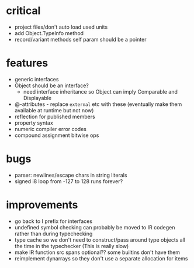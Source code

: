 # critical
* project files/don't auto load used units
* add Object.TypeInfo method
* record/variant methods self param should be a pointer

# features
* generic interfaces 
* Object should be an interface?
  * need interface inheritance so Object can imply Comparable and Displayable
* @-attributes - replace `external` etc with these (eventually make them available at runtime but not now)
* reflection for published members
* property syntax
* numeric compiler error codes
* compound assignment bitwise ops

# bugs
* parser: newlines/escape chars in string literals
* signed i8 loop from -127 to 128 runs forever? 

# improvements
* go back to I prefix for interfaces
* undefined symbol checking can probably be moved to IR codegen rather than during typechecking 
* type cache so we don't need to construct/pass around type objects all the time in the typechecker (This is really slow)
* make IR function src spans optional?? some builtins don't have them
* reimplement dynarrays so they don't use a separate allocation for items
